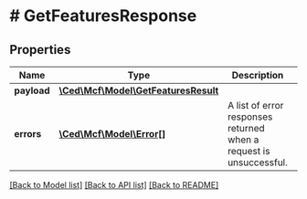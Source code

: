 # # GetFeaturesResponse

## Properties

Name | Type | Description | Notes
------------ | ------------- | ------------- | -------------
**payload** | [**\Ced\Mcf\Model\GetFeaturesResult**](GetFeaturesResult.md) |  | [optional]
**errors** | [**\Ced\Mcf\Model\Error[]**](Error.md) | A list of error responses returned when a request is unsuccessful. | [optional]

[[Back to Model list]](../../README.md#models) [[Back to API list]](../../README.md#endpoints) [[Back to README]](../../README.md)
